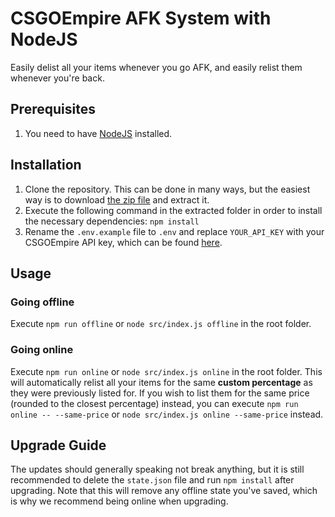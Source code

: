 # CSGOEmpire AFK System with NodeJS
Easily delist all your items whenever you go AFK, and easily relist them whenever you're back.

## Prerequisites
1. You need to have [NodeJS](https://nodejs.org/en/) installed.

## Installation
1. Clone the repository. This can be done in many ways, but the easiest way is to download [the zip file](https://github.com/PixelBoii/csgoempire-afk/archive/refs/heads/main.zip) and extract it.
2. Execute the following command in the extracted folder in order to install the necessary dependencies: `npm install`
3. Rename the `.env.example` file to `.env` and replace `YOUR_API_KEY` with your CSGOEmpire API key, which can be found [here](https://csgoempire.com/trading/apikey).

## Usage

### Going offline
Execute `npm run offline` or `node src/index.js offline` in the root folder.

### Going online
Execute `npm run online` or `node src/index.js online` in the root folder. This will automatically relist all your items for the same **custom percentage** as they were previously listed for. If you wish to list them for the same price (rounded to the closest percentage) instead, you can execute `npm run online -- --same-price` or `node src/index.js online --same-price` instead.

## Upgrade Guide
The updates should generally speaking not break anything, but it is still recommended to delete the `state.json` file and run `npm install` after upgrading. Note that this will remove any offline state you've saved, which is why we recommend being online when upgrading.
